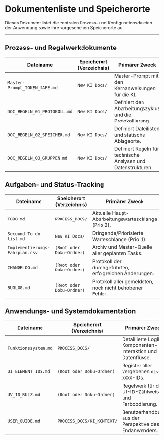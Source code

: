 # Dokumentenliste und Speicherorte

Dieses Dokument listet die zentralen Prozess- und Konfigurationsdateien der Anwendung sowie ihre vorgesehenen Speicherorte auf.

---

## Prozess- und Regelwerkdokumente

| Dateiname | Speicherort (Verzeichnis) | Primärer Zweck |
|---|---|---|
| `Master-Prompt_TOKEN_SAFE.md` | `New KI Docs/` | Master-Prompt mit den Kernanweisungen für die KI. |
| `DOC_REGELN_01_PROTOKOLL.md` | `New KI Docs/` | Definiert den Abarbeitungszyklus und die Protokollierung. |
| `DOC_REGELN_02_SPEICHER.md` | `New KI Docs/` | Definiert Dateilisten und statische Ablageorte. |
| `DOC_REGELN_03_GRUPPEN.md` | `New KI Docs/` | Definiert Regeln für technische Analysen und Datenstrukturen. |

## Aufgaben- und Status-Tracking

| Dateiname | Speicherort (Verzeichnis) | Primärer Zweck |
|---|---|---|
| `TODO.md` | `PROCESS_DOCS/` | Aktuelle Haupt-Abarbeitungswarteschlange (Prio 2). |
| `Secound To do list.md` | `New KI Docs/` | Dringende/Priorisierte Warteschlange (Prio 1). |
| `Implementierungs-Fahrplan.csv` | `(Root oder Doku-Ordner)` | Archiv und Master-Quelle aller geplanten Tasks. |
| `CHANGELOG.md` | `(Root oder Doku-Ordner)` | Protokoll der durchgeführten, erfolgreichen Änderungen. |
| `BUGLOG.md` | `(Root oder Doku-Ordner)` | Protokoll aller gemeldeten, noch nicht behobenen Fehler. |

## Anwendungs- und Systemdokumentation

| Dateiname | Speicherort (Verzeichnis) | Primärer Zweck |
|---|---|---|
| `Funktionssystem.md` | `PROCESS_DOCS/` | Detaillierte Logik, Komponenten-Interaktion und Datenflüsse. |
| `UI_ELEMENT_IDS.md` | `(Root oder Doku-Ordner)` | Register aller vergebenen `div-XXXX`-IDs. |
| `UV_ID_RULZ.md` | `(Root oder Doku-Ordner)` | Regelwerk für die UI-ID-Zählweise und Farbcodierung. |
| `USER_GUIDE.md` | `PROCESS_DOCS/KI_KONTEXT/` | Benutzerhandbuch aus der Perspektive des Endanwenders. |